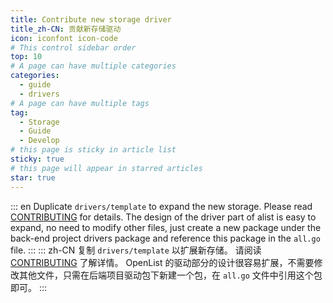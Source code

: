 ```yaml
---
title: Contribute new storage driver
title_zh-CN: 贡献新存储驱动
icon: iconfont icon-code
# This control sidebar order
top: 10
# A page can have multiple categories
categories:
  - guide
  - drivers
# A page can have multiple tags
tag:
  - Storage
  - Guide
  - Develop
# this page is sticky in article list
sticky: true
# this page will appear in starred articles
star: true
---
```


::: en
Duplicate `drivers/template` to expand the new storage. Please read [CONTRIBUTING](https://github.com/OpenListTeam/OpenList/blob/main/CONTRIBUTING.md) for details.
The design of the driver part of alist is easy to expand, no need to modify other files, just create a new package under the back-end project drivers package and reference this package in the `all.go` file.
:::
::: zh-CN
复制 `drivers/template` 以扩展新存储。 请阅读 [CONTRIBUTING](https://github.com/OpenListTeam/OpenList/blob/main/CONTRIBUTING.md) 了解详情。
OpenList 的驱动部分的设计很容易扩展，不需要修改其他文件，只需在后端项目驱动包下新建一个包，在 `all.go` 文件中引用这个包即可。
:::
